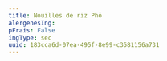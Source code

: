 ```yaml
---
title: Nouilles de riz Phö
alergenesIng:
pFrais: False
ingType: sec
uuid: 183cca6d-07ea-495f-8e99-c3581156a731
---
```

